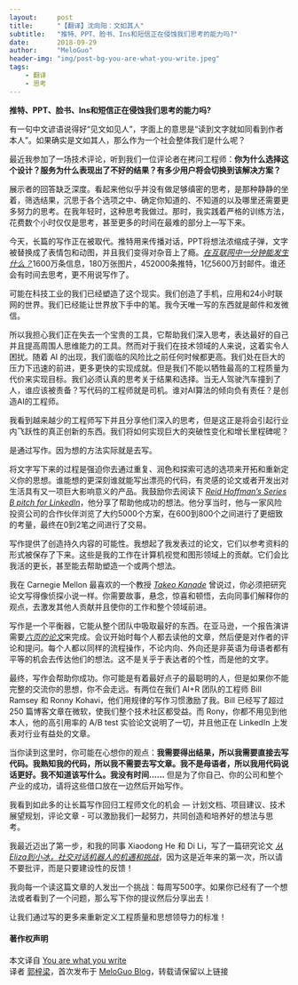 ```yaml
---
layout:     post
title:      "【翻译】沈向阳：文如其人"
subtitle:   "推特、PPT、脸书、Ins和短信正在侵蚀我们思考的能力吗?"
date:       2018-09-29
author:     "MeloGuo"
header-img: "img/post-bg-you-are-what-you-write.jpeg"
tags:
    - 翻译
    - 思考
---
```


**推特、PPT、脸书、Ins和短信正在侵蚀我们思考的能力吗?**

有一句中文谚语说得好“见文如见人”，字面上的意思是“读到文字就如同看到作者本人”。如果确实是文如其人，那么作为一个社会整体我们是什么呢？

最近我参加了一场技术评论，听到我们一位评论者在拷问工程师：**你为什么选择这个设计？服务为什么表现出了不好的结果？有多少用户将会切换到该解决方案？**

展示者的回答缺乏深度。看起来他似乎并没有做足够缜密的思考，是那种静静的坐着，筛选结果，沉思于各个选项之中、确定你知道的、不知道的以及哪里还需要更多努力的思考。在我年轻时，这种思考我做过。那时，我实践着严格的训练方法，花费数个小时仅仅是思考，甚至更多的时间在最难的部分上—写下来。

今天，长篇的写作正在被取代。推特用来传播对话，PPT将想法浓缩成子弹，文字被替换成了表情包和动图，并且我们变得对杂音上了瘾。[_在互联网中一分钟能发生什么？_](https://www.visualcapitalist.com/happens-internet-minute-2017/)1600万条信息，180万张图片，452000条推特，1亿5600万封邮件。谁还会有时间去思考，更不用说写作了。

可能在科技工业的我们已经塑造了这个现实。我们创造了手机，应用和24小时联网的世界。我们已经能让世界放下手中的笔。我今天唯一写的东西就是邮件和发微信。

所以我担心我们正在失去一个宝贵的工具，它帮助我们深入思考，表达最好的自己并且提高周围人思维能力的工具。然而对于我们在技术领域的人来说，这着实令人困扰。随着 AI 的出现，我们面临的风险比之前任何时候都更高。我们处在巨大的压力下迅速的前进，更多更快的实现成就。但是我们不能以牺牲最高的工程质量为代价来实现目标。我们必须认真的思考关于结果和选择。当无人驾驶汽车撞到了人，谁应该被责备？写代码的工程师就是司机。谁对AI算法的倾向负有责任？是创造AI的工程师。

我看到越来越少的工程师写下并且分享他们深入的思考，但是这正是将会引起行业内飞跃性的真正创新的东西。我们将如何实现巨大的突破性变化和增长里程碑呢？

是通过写作。因为想的方法实际就是去写。

将文字写下来的过程是强迫你去通过重复、润色和探索可选的选项来开拓和重新定义你的思想。谁能想的更深刻谁就能写出漂亮的代码，有灵感的论文或者开发出对生活具有又一项巨大影响意义的产品。我鼓励你去阅读下 [_Reid Hoffman’s Series B pitch for LinkedIn_](https://www.reidhoffman.org/linkedin-pitch-to-greylock/)，他分享了帮助他成功的想法。他分享当时，他与一家风险投资公司的合作伙伴浏览了大约5000个方案，在600到800个之间进行了更细致的考量，最终在0到2笔之间进行了交易。

写作提供了创造持久内容的可能性。我想起了我发表过的论文，它们以参考资料的形式被保存了下来。这些是我的工作在计算机视觉和图形领域上的贡献。它们会比我活的更长，甚至能去帮助塑造一个或两个想法。

我在 Carnegie Mellon 最喜欢的一个教授 [_Takeo Kanade_](https://www.ri.cmu.edu/ri-faculty/takeo-kanade/) 曾说过，你必须把研究论文写得像侦探小说一样。你需要故事，悬念，惊喜和顿悟，去向同事们解释你的观点，去激发其他人贡献并且使你的工作和整个领域前进。

写作是一个平衡器，它能从整个团队中吸取最好的东西。在亚马逊，一个报告演讲需要[_六页的论文_](https://www.linkedin.com/pulse/beauty-amazons-6-pager-brad-porter/)来完成。会议开始时每个人都去读他的文章，然后便是对作者的评论和提问。每个人都以同样的流程操作，不论内向、外向还是非英语为母语者都有平等的机会去传达他们的想法。这不是关乎于表达者的个性，而是他的文字。

最终，写作会帮助你成功。你可能是有着最好点子的最聪明的人，但是如果你不能完整的交流你的思想，你不会走远。有两位在我们 AI+R 团队的工程师 Bill Ramsey 和 Ronny Kohavi，他们用规律的写作习惯激励了我。Bill 已经写了超过 250 篇博客文章在微软，使我们整个技术社区都受益。而 Rony，你都不用见到他本人，他的高引用率的 A/B test 实验论文说明了一切，并且他正在 LinkedIn 上发表对行业有益处的文章。

当你读到这里时，你可能在心想你的观点：**我需要得出结果，所以我需要直接去写代码。我熟知我的代码，所以我不需要去写文章。我不是母语者，所以我用代码说话更好。我不知道该写什么。我没有时间......** 但是为了你自己、你的公司和整个产业的成功，请将这些借口放在一边然后开始写作。

我看到如此多的让长篇写作回归工程师文化的机会 — 计划文档、项目建议、技术展望规划，评论文章 - 可以激励我们一起努力，共同创造和培养好的想法与思考。

我最近迈出了第一步，和我的同事 Xiaodong He 和 Di Li，写了一篇研究论文 [_从Eliza到小冰，社交对话机器人的机遇和挑战_](https://arxiv.org/abs/1801.01957)，因为这是近年来的第一次，所以请不要批评，而是只要建设性的反馈！

我向每一个读这篇文章的人发出一个挑战：每周写500字。如果你已经有了一个想法或者看到了一个问题，那么写下你的提议然后分享出去！

让我们通过写的更多来重新定义工程质量和思想领导力的标准！

#### 著作权声明

本文译自 [You are what you write](https://www.linkedin.com/pulse/you-what-write-harry-shum?from=timeline&isappinstalled=0)   
译者 [郭梓梁](https://www.zhihu.com/people/mluka/activities)，首次发布于 [MeloGuo Blog](http://meloguo.com)，转载请保留以上链接
